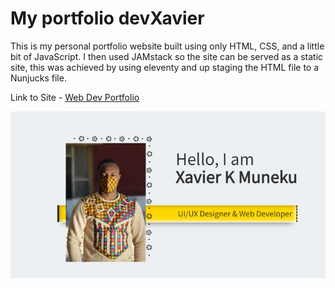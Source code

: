 # My portfolio devXavier

This is my personal portfolio website built using only HTML, CSS, and a little bit of JavaScript. I then used JAMstack so the site can be served as a static site, this was achieved by using eleventy and up staging the HTML file to a Nunjucks file.

Link to Site - [Web Dev Portfolio](https://devxavier.netlify.app/)

![Alt text](/devXavier.png "devXavier")
